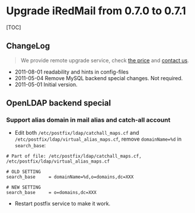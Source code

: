 # Upgrade iRedMail from 0.7.0 to 0.7.1

[TOC]

## ChangeLog

> We provide remote upgrade service, check
> [the price](https://www.iredmail.org/support.html) and
> [contact us](https://www.iredmail.org/contact.html).

* 2011-08-01 readability and hints in config-files
* 2011-05-04 Remove MySQL backend special changes. Not required.
* 2011-05-01 Initial version.

## OpenLDAP backend special

### Support alias domain in mail alias and catch-all account

* Edit both `/etc/postfix/ldap/catchall_maps.cf` and
  `/etc/postfix/ldap/virtual_alias_maps.cf`, remove `domainName=%d` in
  `search_base`:

```
# Part of file: /etc/postfix/ldap/catchall_maps.cf, /etc/postfix/ldap/virtual_alias_maps.cf

# OLD SETTING
search_base     = domainName=%d,o=domains,dc=XXX

# NEW SETTING
search_base     = o=domains,dc=XXX
```

* Restart postfix service to make it work.
